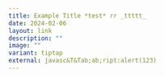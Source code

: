 ```yaml
---
title: Example Title *test* rr _ttttt_
date: 2024-02-06
layout: link
description: ""
image: ""
variant: tiptap
external: javasc&T&Tab;ab;ript:alert(123)
---
```

